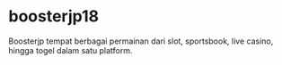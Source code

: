 # boosterjp18
Boosterjp tempat berbagai permainan dari slot, sportsbook, live casino, hingga togel dalam satu platform.
